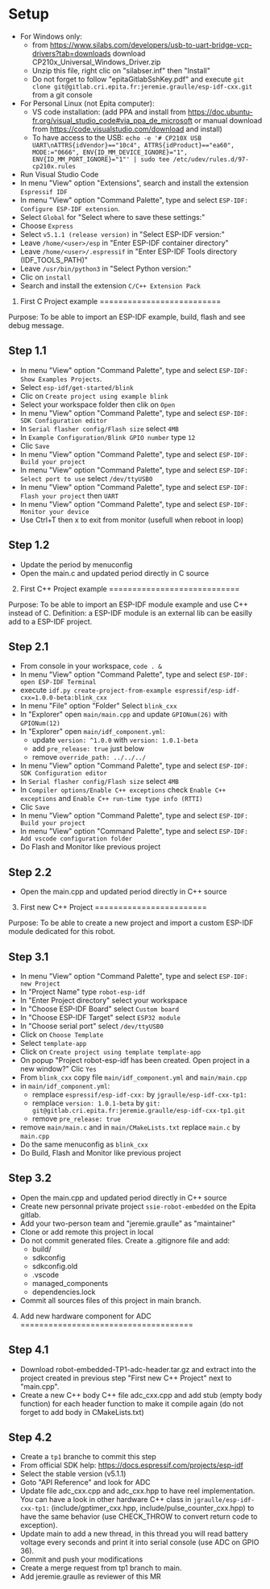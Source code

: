 Setup
=====

- For Windows only:
  - from https://www.silabs.com/developers/usb-to-uart-bridge-vcp-drivers?tab=downloads download CP210x_Universal_Windows_Driver.zip
  - Unzip this file, right clic on "silabser.inf" then "Install"
  - Do not forget to follow "epitaGitlabSshKey.pdf" and execute `git clone git@gitlab.cri.epita.fr:jeremie.graulle/esp-idf-cxx.git` from a git console
- For Personal Linux (not Epita computer):
  - VS code installation: (add PPA and install from https://doc.ubuntu-fr.org/visual_studio_code#via_ppa_de_microsoft or manual download from https://code.visualstudio.com/download and install)
  - To have access to the USB: `echo -e '# CP210X USB UART\nATTRS{idVendor}=="10c4", ATTRS{idProduct}=="ea60", MODE:="0666", ENV{ID_MM_DEVICE_IGNORE}="1", ENV{ID_MM_PORT_IGNORE}="1"' | sudo tee /etc/udev/rules.d/97-cp210x.rules`
- Run Visual Studio Code
- In menu "View" option "Extensions", search and install the extension `Espressif IDF`
- In menu "View" option "Command Palette", type and select `ESP-IDF: Configure ESP-IDF extension`.
- Select `Global` for "Select where to save these settings:"
- Choose `Express`
- Select `v5.1.1 (release version)` in "Select ESP-IDF version:"
- Leave `/home/<user>/esp` in "Enter ESP-IDF container directory"
- Leave `/home/<user>/.espressif` in "Enter ESP-IDF Tools directory (IDF_TOOLS_PATH)"
- Leave `/usr/bin/python3` in "Select Python version:"
- Clic on `install`
- Search and install the extension `C/C++ Extension Pack`

1. First C Project example
==========================

Purpose: To be able to import an ESP-IDF example, build, flash and see debug message.

Step 1.1
--------
- In menu "View" option "Command Palette", type and select `ESP-IDF: Show Examples Projects`.
- Select `esp-idf/get-started/blink`
- Clic on `Create project using example blink`
- Select your workspace folder then clik on `Open`
- In menu "View" option "Command Palette", type and select `ESP-IDF: SDK Configuration editor`
- In `Serial flasher config/Flash size` select `4MB`
- In `Example Configuration/Blink GPIO number` type `12`
- Clic `Save`
- In menu "View" option "Command Palette", type and select `ESP-IDF: Build your project`
- In menu "View" option "Command Palette", type and select `ESP-IDF: Select port to use` select
`/dev/ttyUSB0`
- In menu "View" option "Command Palette", type and select `ESP-IDF: Flash your project` then `UART`
- In menu "View" option "Command Palette", type and select `ESP-IDF: Monitor your device`
- Use Ctrl+T then x to exit from monitor (usefull when reboot in loop)

Step 1.2
--------
- Update the period by menuconfig
- Open the main.c and updated period directly in C source

2. First C++ Project example
============================

Purpose: To be able to import an ESP-IDF module example and use C++ instead of C.
Definition: a ESP-IDF module is an external lib can be easilly add to a ESP-IDF project.

Step 2.1
--------
- From console in your workspace, `code . &`
- In menu "View" option "Command Palette", type and select `ESP-IDF: open ESP-IDF Terminal`
- execute `idf.py create-project-from-example espressif/esp-idf-cxx=1.0.0-beta:blink_cxx`
- In menu "File" option "Folder" Select `blink_cxx`
- In "Explorer" open `main/main.cpp` and update `GPIONum(26)` with `GPIONum(12)`
- In "Explorer" open `main/idf_component.yml`:
  - update `version: ^1.0.0` with `version: 1.0.1-beta`
  - add `pre_release: true` just below
  - remove `override_path: ../../../`
- In menu "View" option "Command Palette", type and select `ESP-IDF: SDK Configuration editor`
- In `Serial flasher config/Flash size` select `4MB`
- In `Compiler options/Enable C++ exceptions` check `Enable C++ exceptions` and
`Enable C++ run-time type info (RTTI)`
- Clic `Save`
- In menu "View" option "Command Palette", type and select `ESP-IDF: Build your project`
- In menu "View" option "Command Palette", type and select
`ESP-IDF: Add vscode configuration folder`
- Do Flash and Monitor like previous project

Step 2.2
--------
- Open the main.cpp and updated period directly in C++ source

3. First new C++ Project
========================

Purpose: To be able to create a new project and import a custom ESP-IDF module dedicated for this
robot.

Step 3.1
--------
- In menu "View" option "Command Palette", type and select `ESP-IDF: new Project`
- In "Project Name" type `robot-esp-idf`
- In "Enter Project directory" select your workspace
- In "Choose ESP-IDF Board" select `Custom board`
- In "Choose ESP-IDF Target" select `ESP32 module`
- In "Choose serial port" select `/dev/ttyUSB0`
- Click on `Choose Template`
- Select `template-app`
- Click on `Create project using template template-app`
- On popup "Project robot-esp-idf has been created. Open project in a new window?" Clic `Yes`
- From `blink_cxx` copy file `main/idf_component.yml` and `main/main.cpp`
- in `main/idf_component.yml`:
  - remplace `espressif/esp-idf-cxx:` by `jgraulle/esp-idf-cxx-tp1:`
  - remplace `version: 1.0.1-beta` by `git: git@gitlab.cri.epita.fr:jeremie.graulle/esp-idf-cxx-tp1.git`
  - remove `pre_release: true`
- remove `main/main.c` and in `main/CMakeLists.txt` replace `main.c` by `main.cpp`
- Do the same menuconfig as `blink_cxx`
- Do Build, Flash and Monitor like previous project

Step 3.2
--------
- Open the main.cpp and updated period directly in C++ source
- Create new personnal private project `ssie-robot-embedded` on the Epita gitlab.
- Add your two-person team and "jeremie.graulle" as "maintainer"
- Clone or add remote this project in local
- Do not commit generated files. Create a .gitignore file and add:
   - build/
   - sdkconfig
   - sdkconfig.old
   - .vscode
   - managed_components
   - dependencies.lock
- Commit all sources files of this project in main branch.

4. Add new hardware component for ADC
=====================================

Step 4.1
--------

- Download robot-embedded-TP1-adc-header.tar.gz and extract into the project created in previous
step "First new C++ Project" next to "main.cpp".
- Create a new C++ body C++ file adc_cxx.cpp and add stub (empty body function) for
each header function to make it compile again (do not forget to add body in CMakeLists.txt)

Step 4.2
--------

- Create a `tp1` branche to commit this step
- From official SDK help: https://docs.espressif.com/projects/esp-idf
- Select the stable version (v5.1.1)
- Goto "API Reference" and look for ADC
- Update file adc_cxx.cpp and adc_cxx.hpp to have reel implementation. You can have a look in other
hardware C++ class in `jgraulle/esp-idf-cxx-tp1:` (include/gptimer_cxx.hpp,
include/pulse_counter_cxx.hpp) to have the same behavior (use CHECK_THROW to convert return code
to exception).
- Update main to add a new thread, in this thread you will read battery voltage every seconds and
print it into serial console (use ADC on GPIO 36).
- Commit and push your modifications
- Create a merge request from tp1 branch to main.
- Add jeremie.graulle as reviewer of this MR
